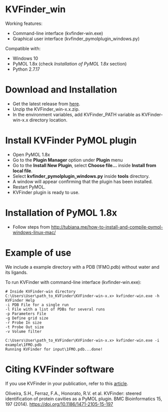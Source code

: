 # KVFinder_win

Working features:
- Command-line interface (kvfinder-win.exe)
- Graphical user interface (kvfinder_pymolplugin_windows.py)

Compatible with:
- Windows 10
- PyMOL 1.8x (check *Installation of PyMOL 1.8x* section)
- Python 2.7.17

# Download and Installation
- Get the latest release from [here](https://github.com/jvsguerra/KVFinder_win/releases/).
- Unzip the KVFinder_win-x.x.zip.
- In the environment variables, add KVFinder_PATH variable as KVFinder-win-x.x directory location.

# Install KVFinder PyMOL plugin
- Open PyMOL 1.8x
- Go to the **Plugin Manager** option under **Plugin** menu
- Go to the **Install New Plugin**, select **Choose file...** inside **Install from local file**.
- Select **kvfinder_pymolplugin_windows.py** inside **tools** directory.
- A window will appear confirming that the plugin has been installed.
- Restart PyMOL.
- KVFinder plugin is ready to use.

# Installation of PyMOL 1.8x
- Follow steps from http://tubiana.me/how-to-install-and-compile-pymol-windows-linux-mac/ 

# Example of use
We include a example directory with a PDB (1FMO.pdb) without water and its ligands.

To run KVFinder with command-line interface (kvfinder-win.exe):
```
# Inside KVFinder-win directory
C:\Users\User\path_to_KVFinder\KVFinder-win-x.x> kvfinder-win.exe -h
KVFinder Help
-i PDB File for a single run
-l File with a list of PDBs for several runs
-p Parameters File
-g Define grid size
-r Probe In size
-t Probe Out size
-v Volume filter

C:\Users\User\path_to_KVFinder\KVFinder-win-x.x> kvfinder-win.exe -i example\1FMO.pdb
Running KVFinder for input\1FMO.pdb...done!

```

# Citing KVFinder software
If you use KVFinder in your publication, refer to this [article](https://bmcbioinformatics.biomedcentral.com/articles/10.1186/1471-2105-15-197).

Oliveira, S.H., Ferraz, F.A., Honorato, R.V. et al. KVFinder: steered identification of protein cavities as a PyMOL plugin. BMC Bioinformatics 15, 197 (2014). https://doi.org/10.1186/1471-2105-15-197

